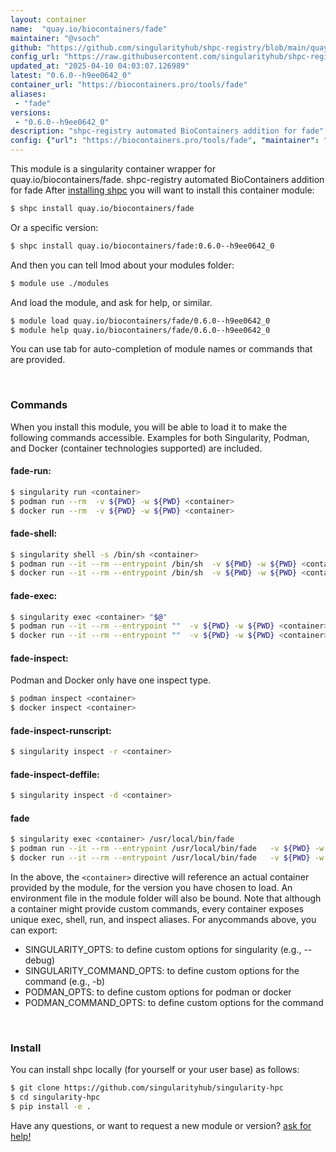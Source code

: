 ```yaml
---
layout: container
name:  "quay.io/biocontainers/fade"
maintainer: "@vsoch"
github: "https://github.com/singularityhub/shpc-registry/blob/main/quay.io/biocontainers/fade/container.yaml"
config_url: "https://raw.githubusercontent.com/singularityhub/shpc-registry/main/quay.io/biocontainers/fade/container.yaml"
updated_at: "2025-04-10 04:03:07.126989"
latest: "0.6.0--h9ee0642_0"
container_url: "https://biocontainers.pro/tools/fade"
aliases:
 - "fade"
versions:
 - "0.6.0--h9ee0642_0"
description: "shpc-registry automated BioContainers addition for fade"
config: {"url": "https://biocontainers.pro/tools/fade", "maintainer": "@vsoch", "description": "shpc-registry automated BioContainers addition for fade", "latest": {"0.6.0--h9ee0642_0": "sha256:4d5e940b1d98beaed6a0a1cd65fb5d14f8481a52435e8a0cfd799989dd46cab8"}, "tags": {"0.6.0--h9ee0642_0": "sha256:4d5e940b1d98beaed6a0a1cd65fb5d14f8481a52435e8a0cfd799989dd46cab8"}, "docker": "quay.io/biocontainers/fade", "aliases": {"fade": "/usr/local/bin/fade"}}
---
```


This module is a singularity container wrapper for quay.io/biocontainers/fade.
shpc-registry automated BioContainers addition for fade
After [installing shpc](#install) you will want to install this container module:


```bash
$ shpc install quay.io/biocontainers/fade
```

Or a specific version:

```bash
$ shpc install quay.io/biocontainers/fade:0.6.0--h9ee0642_0
```

And then you can tell lmod about your modules folder:

```bash
$ module use ./modules
```

And load the module, and ask for help, or similar.

```bash
$ module load quay.io/biocontainers/fade/0.6.0--h9ee0642_0
$ module help quay.io/biocontainers/fade/0.6.0--h9ee0642_0
```

You can use tab for auto-completion of module names or commands that are provided.

<br>

### Commands

When you install this module, you will be able to load it to make the following commands accessible.
Examples for both Singularity, Podman, and Docker (container technologies supported) are included.

#### fade-run:

```bash
$ singularity run <container>
$ podman run --rm  -v ${PWD} -w ${PWD} <container>
$ docker run --rm  -v ${PWD} -w ${PWD} <container>
```

#### fade-shell:

```bash
$ singularity shell -s /bin/sh <container>
$ podman run --it --rm --entrypoint /bin/sh  -v ${PWD} -w ${PWD} <container>
$ docker run --it --rm --entrypoint /bin/sh  -v ${PWD} -w ${PWD} <container>
```

#### fade-exec:

```bash
$ singularity exec <container> "$@"
$ podman run --it --rm --entrypoint ""  -v ${PWD} -w ${PWD} <container> "$@"
$ docker run --it --rm --entrypoint ""  -v ${PWD} -w ${PWD} <container> "$@"
```

#### fade-inspect:

Podman and Docker only have one inspect type.

```bash
$ podman inspect <container>
$ docker inspect <container>
```

#### fade-inspect-runscript:

```bash
$ singularity inspect -r <container>
```

#### fade-inspect-deffile:

```bash
$ singularity inspect -d <container>
```


#### fade

```bash
$ singularity exec <container> /usr/local/bin/fade
$ podman run --it --rm --entrypoint /usr/local/bin/fade   -v ${PWD} -w ${PWD} <container> -c " $@"
$ docker run --it --rm --entrypoint /usr/local/bin/fade   -v ${PWD} -w ${PWD} <container> -c " $@"
```



In the above, the `<container>` directive will reference an actual container provided
by the module, for the version you have chosen to load. An environment file in the
module folder will also be bound. Note that although a container
might provide custom commands, every container exposes unique exec, shell, run, and
inspect aliases. For anycommands above, you can export:

 - SINGULARITY_OPTS: to define custom options for singularity (e.g., --debug)
 - SINGULARITY_COMMAND_OPTS: to define custom options for the command (e.g., -b)
 - PODMAN_OPTS: to define custom options for podman or docker
 - PODMAN_COMMAND_OPTS: to define custom options for the command

<br>

### Install

You can install shpc locally (for yourself or your user base) as follows:

```bash
$ git clone https://github.com/singularityhub/singularity-hpc
$ cd singularity-hpc
$ pip install -e .
```

Have any questions, or want to request a new module or version? [ask for help!](https://github.com/singularityhub/singularity-hpc/issues)
